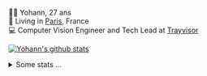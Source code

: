 <p>
  👨🏻 <bold>Yohann</bold>, 27 ans<br/>
  💼 Living in <a href="https://www.google.com/maps?q=paris">Paris</a>, France<br/>
  💻 Computer Vision Engineer and Tech Lead at <a href="https://trayvisor.com/">Trayvisor</a><br/>
</p>

<a href="https://github.com/anuraghazra/github-readme-stats"><img align="center" src="https://github-readme-stats-go94hl40s-yohann84l.vercel.app//api?username=yohann84L&show_icons=true&include_all_commits=true" alt="Yohann's github stats" /> </a>


<details>
  <summary>Some stats ...</summary><br/>
  

<!--START_SECTION:waka-->
![Code Time](http://img.shields.io/badge/Code%20Time-979%20hrs%2016%20mins-blue)

![Profile Views](http://img.shields.io/badge/Profile%20Views-0-blue)

**🐱 My GitHub Data** 

> 📦 440.7 kB Used in GitHub's Storage 
 > 
> 🏆 68 Contributions in the Year 2024
 > 
> 🚫 Not Opted to Hire
 > 
> 📜 24 Public Repositories 
 > 
> 🔑 21 Private Repositories 
 > 
**I'm an Early 🐤** 

```text
🌞 Morning                16235 commits       ████████░░░░░░░░░░░░░░░░░   30.31 % 
🌆 Daytime                30973 commits       ██████████████░░░░░░░░░░░   57.82 % 
🌃 Evening                6194 commits        ███░░░░░░░░░░░░░░░░░░░░░░   11.56 % 
🌙 Night                  163 commits         ░░░░░░░░░░░░░░░░░░░░░░░░░   00.30 % 
```
📅 **I'm Most Productive on Wednesday** 

```text
Monday                   10293 commits       █████░░░░░░░░░░░░░░░░░░░░   19.22 % 
Tuesday                  9882 commits        █████░░░░░░░░░░░░░░░░░░░░   18.45 % 
Wednesday                11600 commits       █████░░░░░░░░░░░░░░░░░░░░   21.66 % 
Thursday                 11139 commits       █████░░░░░░░░░░░░░░░░░░░░   20.80 % 
Friday                   9845 commits        █████░░░░░░░░░░░░░░░░░░░░   18.38 % 
Saturday                 309 commits         ░░░░░░░░░░░░░░░░░░░░░░░░░   00.58 % 
Sunday                   497 commits         ░░░░░░░░░░░░░░░░░░░░░░░░░   00.93 % 
```


📊 **This Week I Spent My Time On** 

```text
🕑︎ Time Zone: Europe/Paris

💬 Programming Languages: 
YAML                     8 hrs 32 mins       ███████████░░░░░░░░░░░░░░   44.03 % 
Python                   7 hrs 28 mins       ██████████░░░░░░░░░░░░░░░   38.47 % 
Jupyter                  1 hr 25 mins        ██░░░░░░░░░░░░░░░░░░░░░░░   07.30 % 
SQL                      22 mins             ░░░░░░░░░░░░░░░░░░░░░░░░░   01.92 % 
Text                     22 mins             ░░░░░░░░░░░░░░░░░░░░░░░░░   01.90 % 

🔥 Editors: 
PyCharm                  18 hrs 54 mins      ████████████████████████░   97.41 % 
VS Code                  16 mins             ░░░░░░░░░░░░░░░░░░░░░░░░░   01.42 % 
WebStorm                 13 mins             ░░░░░░░░░░░░░░░░░░░░░░░░░   01.17 % 

💻 Operating System: 
Mac                      19 hrs 24 mins      █████████████████████████   100.00 % 
```

**I Mostly Code in Python** 

```text
Python                   23 repos            █████████████░░░░░░░░░░░░   53.49 % 
Jupyter Notebook         5 repos             ███░░░░░░░░░░░░░░░░░░░░░░   11.63 % 
JavaScript               3 repos             ██░░░░░░░░░░░░░░░░░░░░░░░   06.98 % 
HTML                     2 repos             █░░░░░░░░░░░░░░░░░░░░░░░░   04.65 % 
Shell                    1 repo              █░░░░░░░░░░░░░░░░░░░░░░░░   02.33 % 
```




 Last Updated on 15/01/2024 00:31:29 UTC
<!--END_SECTION:waka-->
